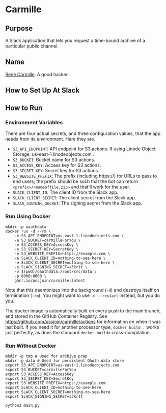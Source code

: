 # Carmille

## Purpose

A Slack application that lets you request a time-bound archive of a particular public channel.

## Name

[René Carmille](https://en.wikipedia.org/wiki/Ren%C3%A9_Carmille). A good hacker.

## How to Set Up At Slack


## How to Run

### Environment Variables

There are four actual secrets, and three configuration values, that the app needs from its environment. Here they are.

* `S3_API_ENDPOINT`: API endpoint for S3 actions. If using Linode Object Storage, us-east-1.linodeobjects.com .
* `S3_BUCKET`: Bucket name for S3 actions.
* `S3_ACCESS_KEY`: Access key for S3 actions.
* `S3_SECRET_KEY`: Secret key for S3 actions.
* `S3_WEBSITE_PREFIX`: The prefix (including https://) for URLs to pass to end users; the prefix should be such that the bot can return `<prefix>/<nameoffile.zip>` and that'll work for the user.
* `SLACK_CLIENT_ID`: The client ID from the Slack app.
* `SLACK_CLIENT_SECRET`: The client secret from the Slack app.
* `SLACK_SIGNING_SECRET`: The signing secret from the Slack app.

### Run Using Docker

```
mkdir -p oauthdata
docker run -d --rm \
    -e S3_API_ENDPOINT=us-east-1.linodeobjects.com \
    -e S3_BUCKET=carmilleForYou \
    -e S3_ACCESS_KEY=AccessKey \
    -e S3_SECRET_KEY=SecretKey \
    -e S3_WEBSITE_PREFIX=https://example.com \
    -e SLACK_CLIENT_ID=nothing-to-see-here \
    -e SLACK_CLIENT_SECRET=nothing-to-see-here \
    -e SLACK_SIGNING_SECRET=s3kr1t \
    -v $(pwd)/oauthdata:/root/src/data \
    -p 8000:8000 \
    ghcr.io/ussjoin/carmille:latest
```

Note that this daemonizes into the background (`-d`) and destroys itself on termination (`-rm`). You might want to use `-d --restart` instead, but you do you.

The docker image is automatically built on every push to the main branch, and stored in the GitHub Container Registry. See <https://github.com/ussjoin/carmille/actions> for information on when it was last built. If you need it for another processor type, `docker build .` works just perfectly, as does the standard `docker buildx` cross-compilation.

### Run Without Docker

```
mkdir -p tmp # Used for archive prep
mkdir -p data # Used for persistent OAuth data store
export S3_API_ENDPOINT=us-east-1.linodeobjects.com
export S3_BUCKET=carmilleForYou
export S3_ACCESS_KEY=AccessKey
export S3_SECRET_KEY=SecretKey
export S3_WEBSITE_PREFIX=https://example.com
export SLACK_CLIENT_ID=nothing-to-see-here
export SLACK_CLIENT_SECRET=nothing-to-see-here
export SLACK_SIGNING_SECRET=s3kr1t

python3 main.py
```

